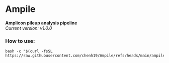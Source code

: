 # Ampile
**Amplicon pileup analysis pipeline**  
*Current version: v1.0.0*  

### How to use:
```
bash -c "$(curl -fsSL https://raw.githubusercontent.com/chenh19/Ampile/refs/heads/main/ampile.sh)"
```
